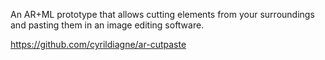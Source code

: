

An AR+ML prototype that allows cutting elements from your surroundings and pasting them in an image editing software.

https://github.com/cyrildiagne/ar-cutpaste

